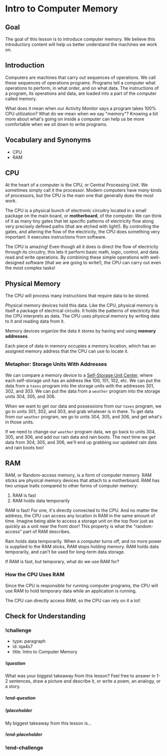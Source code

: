 # Intro to Computer Memory

## Goal

The goal of this lesson is to introduce computer memory. We believe this introductory content will help us better understand the machines we work on.

## Introduction

Computers are machines that carry out sequences of operations. We call these sequences of operations programs. Programs tell a computer what operations to perform, in what order, and on what data. The instructions of a program, its operations and data, are loaded into a part of the computer called memory.

What does it mean when our Activity Monitor says a program takes 100% CPU utilization? What do we mean when we say "memory"? Knowing a bit more about what's going on inside a computer can help us be more comfortable when we sit down to write programs.

## Vocabulary and Synonyms

- CPU
- RAM

## CPU

At the heart of a computer is the CPU, or Central Processing Unit. We sometimes simply call it the processor. Modern computers have _many_ kinds of processors, but the CPU is the main one that generally does the most work.

The CPU is a physical bunch of electronic circuitry located in a small package on the main board, or **motherboard**, of the computer. We can think of it as many tiny gates that let specific patterns of electricity flow along very precisely defined paths (that are etched with light!). By controlling the gates, and altering the flow of the electricity, the CPU does something very important: it executes instructions from software.

The CPU is amazing! Even though all it does is direct the flow of electricity through its circuitry, this lets it perform basic math, logic, control, and data read and write operations. By combining these simple operations with well-designed software (that _we_ are going to write!), the CPU can carry out even the most complex tasks!

## Physical Memory

The CPU will process many instructions that require data to be stored.

Physical memory devices hold this data. Like the CPU, physical memory is itself a package of electrical circuits. It holds the patterns of electricity that the CPU interprets as data. The CPU uses physical memory by writing data to it and reading data from it.

Memory devices organize the data it stores by having and using **memory addresses**.

Each piece of data in memory occupies a memory location, which has an assigned memory address that the CPU can use to locate it.

### Metaphor: Storage Units With Addresses

We can compare a memory device to a [Self-Storage Unit Center](https://en.wikipedia.org/wiki/Self_storage), where each self-storage unit has an address like 100, 101, 102, etc. We can put the data from a `taxes` program into the storage units with the addresses 301, 302, and 303. We can put the data from a `weather` program into the storage units 304, 305, and 306.

When we want to get our data and possessions from our `taxes` program, we go to units 301, 302, and 303, and grab whatever is in there. To get data from our `weather` program, we go to units 304, 305, and 306, and get what's in those units.

If we need to change our `weather` program data, we go back to units 304, 305, and 306, and add our rain data and rain boots. The next time we _get_ data from 304, 305, and 306, we'll end up grabbing our updated rain data and rain boots too!

## RAM

RAM, or Random-access memory, is a form of computer memory. RAM sticks are physical memory devices that attach to a motherboard. RAM has two unique traits compared to other forms of computer memory:

1. RAM is fast
1. RAM holds data temporarily

RAM is fast! For one, it's directly connected to the CPU. And no matter the address, the CPU can access any location in RAM in the same amount of time. Imagine being able to access a storage unit on the top floor just as quickly as a unit near the front door! This property is what the "random-access" part of RAM describes.

Ram holds data temporarily. When a computer turns off, and no more power is supplied to the RAM sticks, RAM stops holding memory. RAM holds data temporarily, and can't be used for long-term data storage.

If RAM is fast, but temporary, what do we use RAM for?

### How the CPU Uses RAM

Since the CPU is responsible for running computer programs, the CPU will use RAM to hold temporary data while an application is running.

The CPU can directly access RAM, so the CPU can rely on it a lot!

## Check for Understanding

<!-- Question Takeaway -->
<!-- prettier-ignore-start -->
### !challenge
* type: paragraph
* id: iqa4s7
* title: Intro to Computer Memory
##### !question

What was your biggest takeaway from this lesson? Feel free to answer in 1-2 sentences, draw a picture and describe it, or write a poem, an analogy, or a story.

##### !end-question
##### !placeholder

My biggest takeaway from this lesson is...

##### !end-placeholder
### !end-challenge
<!-- prettier-ignore-end -->
